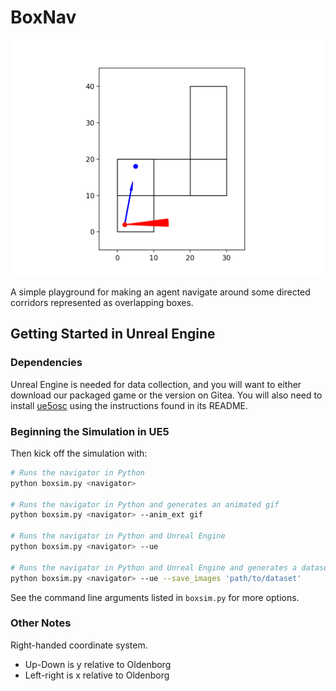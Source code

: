 # BoxNav

![Demo of an agent operating in a box environment.](demo.gif)

A simple playground for making an agent navigate around some directed corridors represented as overlapping boxes.

## Getting Started in Unreal Engine

### Dependencies

Unreal Engine is needed for data collection, and you will want to either download our packaged game or the version on Gitea. You will also need to install [ue5osc](https://github.com/arcslaboratory/ue5osc) using the instructions found in its README.

### Beginning the Simulation in UE5

Then kick off the simulation with:

~~~bash
# Runs the navigator in Python
python boxsim.py <navigator>

# Runs the navigator in Python and generates an animated gif
python boxsim.py <navigator> --anim_ext gif

# Runs the navigator in Python and Unreal Engine
python boxsim.py <navigator> --ue

# Runs the navigator in Python and Unreal Engine and generates a dataset
python boxsim.py <navigator> --ue --save_images 'path/to/dataset'
~~~

See the command line arguments listed in `boxsim.py` for more options.

### Other Notes

Right-handed coordinate system.

- Up-Down is y relative to Oldenborg
- Left-right is x relative to Oldenborg
